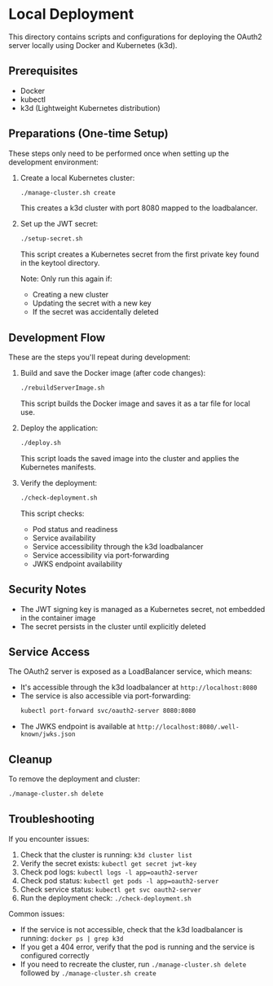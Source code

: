 # Local Deployment

This directory contains scripts and configurations for deploying the OAuth2 server locally using Docker and Kubernetes (k3d).

## Prerequisites

- Docker
- kubectl
- k3d (Lightweight Kubernetes distribution)

## Preparations (One-time Setup)

These steps only need to be performed once when setting up the development environment:

1. Create a local Kubernetes cluster:
   ```bash
   ./manage-cluster.sh create
   ```
   This creates a k3d cluster with port 8080 mapped to the loadbalancer.

2. Set up the JWT secret:
   ```bash
   ./setup-secret.sh
   ```
   This script creates a Kubernetes secret from the first private key found in the keytool directory.

   Note: Only run this again if:
   - Creating a new cluster
   - Updating the secret with a new key
   - If the secret was accidentally deleted

## Development Flow

These are the steps you'll repeat during development:

1. Build and save the Docker image (after code changes):
   ```bash
   ./rebuildServerImage.sh
   ```
   This script builds the Docker image and saves it as a tar file for local use.

2. Deploy the application:
   ```bash
   ./deploy.sh
   ```
   This script loads the saved image into the cluster and applies the Kubernetes manifests.

3. Verify the deployment:
   ```bash
   ./check-deployment.sh
   ```
   This script checks:
   - Pod status and readiness
   - Service availability
   - Service accessibility through the k3d loadbalancer
   - Service accessibility via port-forwarding
   - JWKS endpoint availability

## Security Notes

- The JWT signing key is managed as a Kubernetes secret, not embedded in the container image
- The secret persists in the cluster until explicitly deleted

## Service Access

The OAuth2 server is exposed as a LoadBalancer service, which means:
- It's accessible through the k3d loadbalancer at `http://localhost:8080`
- The service is also accessible via port-forwarding:
  ```bash
  kubectl port-forward svc/oauth2-server 8080:8080
  ```
- The JWKS endpoint is available at `http://localhost:8080/.well-known/jwks.json`

## Cleanup

To remove the deployment and cluster:
```bash
./manage-cluster.sh delete
```

## Troubleshooting

If you encounter issues:
1. Check that the cluster is running: `k3d cluster list`
2. Verify the secret exists: `kubectl get secret jwt-key`
3. Check pod logs: `kubectl logs -l app=oauth2-server`
4. Check pod status: `kubectl get pods -l app=oauth2-server`
5. Check service status: `kubectl get svc oauth2-server`
6. Run the deployment check: `./check-deployment.sh`

Common issues:
- If the service is not accessible, check that the k3d loadbalancer is running: `docker ps | grep k3d`
- If you get a 404 error, verify that the pod is running and the service is configured correctly
- If you need to recreate the cluster, run `./manage-cluster.sh delete` followed by `./manage-cluster.sh create`
